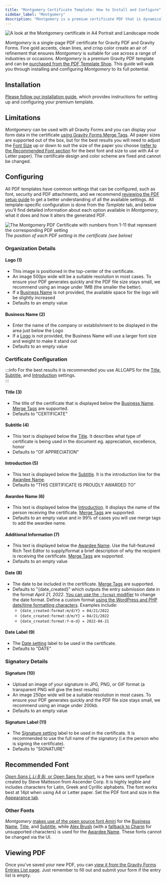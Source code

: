 ```yaml
---
title: "Montgomery Certificate Template: How to Install and Configure"
sidebar_label: "Montgomery"
description: "Montgomery is a premium certificate PDF that is dynamically generated using Gravity Forms data and has been built specifically for use with Gravity PDF."
---
```


![A look at the Montgomery certificate in A4 Portrait and Landscape mode](https://resources.gravitypdf.com/uploads/2022/05/Montgomery.png)

*Montgomery* is a single-page PDF certificate for Gravity PDF and Gravity Forms. Fine gold accents, clean lines, and crisp color create an air of refinement that ensures *Montgomery* is suitable for use across a range of industries or occasions. *Montgomery* is a premium Gravity PDF template and can be [purchased from the PDF Template Shop](https://gravitypdf.com/shop/certificate-montgomery/). This guide will walk you through installing and configuring *Montgomery* to its full potential.

## Installation

[Please follow our installation guide](../installing-upgrading-premium-templates.md), which provides instructions for setting up and configuring your premium template.

## Limitations

*Montgomery* can be used with all Gravity Forms and you can display your form data in the certificate [using Gravity Forms Merge Tags](https://docs.gravityforms.com/category/user-guides/merge-tags-getting-started/). All paper sizes are supported out of the box, but for the best results you will need to adjust the [Font Size](../../users/setup-pdf.md#font-size) up or down to suit the size of the paper you choose ([refer to the Recommended Font section](#recommended-font) for the best font and size to use with A4 or Letter paper). The certificate design and color scheme are fixed and cannot be changed.

## Configuring

All PDF templates have common settings that can be configured, such as font, security and PDF attachments, and we recommend [reviewing the PDF setup guide](../../users/setup-pdf.md) to get a better understanding of all the available settings. All template-specific configuration is done from the *Template* tab, and below you'll find detailed information about each option available in *Montgomery*, what it does and how it alters the generated PDF.

![The Montgomery PDF Certificate with numbers from 1-11 that represent the corresponding PDF setting](https://resources.gravitypdf.com/uploads/2022/05/Montgomery-with-numbering.png)
*The position of each PDF setting in the certificate (see below)*

### Organization Details

#### Logo (1)
* This image is positioned in the top-center of the certificate.
* An image 500px wide will be a suitable resolution in most cases. To ensure your PDF generates quickly and the PDF file size stays small, we recommend using an image under 1MB (the smaller the better).
* If a [Business Name](#business-name-2) is not provided, the available space for the logo will be slightly increased
* Defaults to an empty value

#### Business Name (2)
* Enter the name of the company or establishment to be displayed in the area just below the Logo
* If a [Logo](#logo-1) is not provided, the Business Name will use a larger font size and weight to make it stand out
* Defaults to an empty value

### Certificate Configuration

:::info
For the best results it is recommended you use ALLCAPS for the [Title](#title-3), [Subtitle](#subtitle-4), and [Introduction](#introduction-5) settings.  
:::

#### Title (3)
* The title of the certificate that is displayed below the [Business Name](#business-name-2). [Merge Tags](https://docs.gravityforms.com/category/user-guides/merge-tags-getting-started/) are supported.
* Defaults to "CERTIFICATE"

#### Subtitle (4)
* This text is displayed below the [Title](#title-3). It describes what type of certificate is being used in the document eg. appreciation, excellence, honor
* Defaults to "OF APPRECIATION"

#### Introduction (5)
* This text is displayed below the [Subtitle](#subtitle-5). It is the introduction line for the [Awardee Name](#awardee-name-6).
* Defaults to "THIS CERTIFICATE IS PROUDLY AWARDED TO"

#### Awardee Name (6)
* This text is displayed below the [Introduction](#introduction-5). It displays the name of the person receiving the certificate. [Merge Tags](https://docs.gravityforms.com/category/user-guides/merge-tags-getting-started/) are supported.
* Defaults to an empty value and in 99% of cases you will use merge tags to add the awardee name.

#### Additional Information (7)
* This text is displayed below the [Awardee Name](#awardee-name-6). Use the full-featured Rich Text Editor to supply/format a brief description of why the recipient is receiving the certificate. [Merge Tags](https://docs.gravityforms.com/category/user-guides/merge-tags-getting-started/) are supported.
* Defaults to an empty value

#### Date (8)
* The date to be included in the certificate. [Merge Tags](https://docs.gravityforms.com/category/user-guides/merge-tags-getting-started/) are supported.
* Defaults to "{date\_created}" which outputs the entry submission date in the format _April 21, 2022_. [You can use the `:format` modifier](https://docs.gravityforms.com/entry-date-merge-tags/#h-format) to change the date format. Define a custom format [using the WordPress and PHP date/time formatting characters](https://wordpress.org/support/article/formatting-date-and-time/). Examples include:
  * `{date_created:format:m/d/Y} = 04/21/2022`
  * `{date_created:format:d/m/Y} = 04/21/2022`
  * `{date_created:format:Y-m-d} = 2022-04-21`

#### Date Label (9)
* The [Date setting](#date-8) label to be used in the certificate.
* Defaults to "DATE"

### Signatory Details

#### Signature (10)
* Upload an image of your signature in JPG, PNG, or GIF format (a transparent PNG will give the best results)
* An image 250px wide will be a suitable resolution in most cases. To ensure your PDF generates quickly and the PDF file size stays small, we recommend using an image under 200kb.
* Defaults to an empty value

#### Signature Label (11)
* The [Signature setting](#signature-10) label to be used in the certificate. It is recommended to use the full name of the signatory (i.e the person who is signing the certificate).
* Defaults to "SIGNATURE"

## Recommended Font

[*Open Sans L Li B Bi*, or Open Sans for short](https://fonts.google.com/specimen/Open+Sans), is a free sans serif typeface created by Steve Matteson from Ascender Corp. It is highly legible and includes characters for Latin, Greek and Cyrillic alphabets. The font works best at 14pt when using A4 or Letter paper. Set the PDF font and size in the [Appearance tab](../../users/setup-pdf.md#appearance-section).

### Other Fonts

_Montgomery_ [makes use of the open source font Amiri](https://fonts.google.com/specimen/Amiri) for the [Business Name](#business-name-2), [Title](#title-3), and [Subtitle](#subtitle-4), while [Alex Brush](https://fonts.google.com/specimen/Alex+Brush) (with a [fallback to Charm](https://fonts.google.com/specimen/Charm) for unsupported characters) is used for the [Awardee Name](#awardee-name-6). These fonts cannot be changed via the UI.

## Viewing PDF

Once you've saved your new PDF, you can [view it from the Gravity Forms Entries List page](../../users/viewing-pdfs.md). Just remember to fill out and submit your form if the entry list is empty.